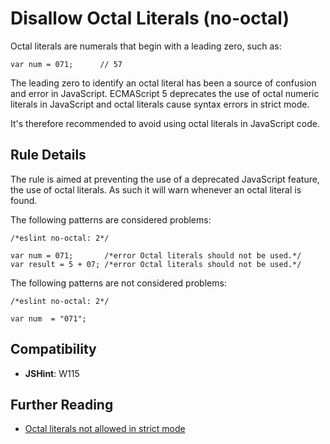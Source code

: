 # Disallow Octal Literals (no-octal)

Octal literals are numerals that begin with a leading zero, such as:

```
var num = 071;      // 57
```

The leading zero to identify an octal literal has been a source of confusion and error in JavaScript. ECMAScript 5 deprecates the use of octal numeric literals in JavaScript and octal literals cause syntax errors in strict mode.

It's therefore recommended to avoid using octal literals in JavaScript code.

## Rule Details

The rule is aimed at preventing the use of a deprecated JavaScript feature, the use of octal literals. As such it will warn whenever an octal literal is found.

The following patterns are considered problems:

```
/*eslint no-octal: 2*/

var num = 071;       /*error Octal literals should not be used.*/
var result = 5 + 07; /*error Octal literals should not be used.*/
```

The following patterns are not considered problems:

```
/*eslint no-octal: 2*/

var num  = "071";
```

## Compatibility

* **JSHint**: W115

## Further Reading

* [Octal literals not allowed in strict mode](http://jslinterrors.com/octal-literals-are-not-allowed-in-strict-mode)
